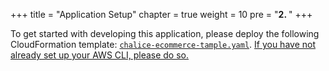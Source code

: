 +++
title = "Application Setup"
chapter = true
weight = 10
pre = "<b>2. </b>"
+++

To get started with developing this application, please deploy the following CloudFormation template: [`chalice-ecommerce-tample.yaml`](). [If you have not already set up your AWS CLI, please do so.](https://docs.aws.amazon.com/cli/latest/userguide/cli-chap-install.html)

